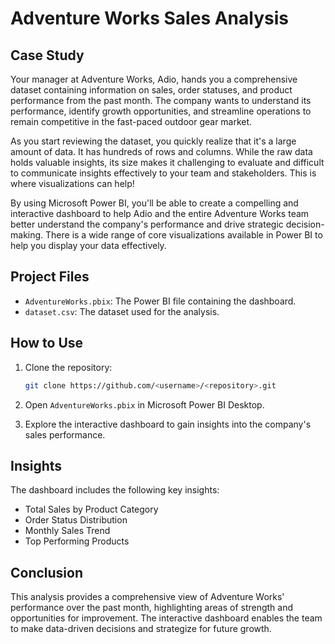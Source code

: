 # Adventure Works Sales Analysis

## Case Study

Your manager at Adventure Works, Adio, hands you a comprehensive dataset containing information on sales, order statuses, and product performance from the past month. The company wants to understand its performance, identify growth opportunities, and streamline operations to remain competitive in the fast-paced outdoor gear market.

As you start reviewing the dataset, you quickly realize that it's a large amount of data. It has hundreds of rows and columns. While the raw data holds valuable insights, its size makes it challenging to evaluate and difficult to communicate insights effectively to your team and stakeholders. This is where visualizations can help!

By using Microsoft Power BI, you'll be able to create a compelling and interactive dashboard to help Adio and the entire Adventure Works team better understand the company's performance and drive strategic decision-making. There is a wide range of core visualizations available in Power BI to help you display your data effectively.

## Project Files

- `AdventureWorks.pbix`: The Power BI file containing the dashboard.
- `dataset.csv`: The dataset used for the analysis.

## How to Use

1. Clone the repository:
    ```sh
    git clone https://github.com/<username>/<repository>.git
    ```

2. Open `AdventureWorks.pbix` in Microsoft Power BI Desktop.

3. Explore the interactive dashboard to gain insights into the company's sales performance.

## Insights

The dashboard includes the following key insights:
- Total Sales by Product Category
- Order Status Distribution
- Monthly Sales Trend
- Top Performing Products

## Conclusion

This analysis provides a comprehensive view of Adventure Works' performance over the past month, highlighting areas of strength and opportunities for improvement. The interactive dashboard enables the team to make data-driven decisions and strategize for future growth.


